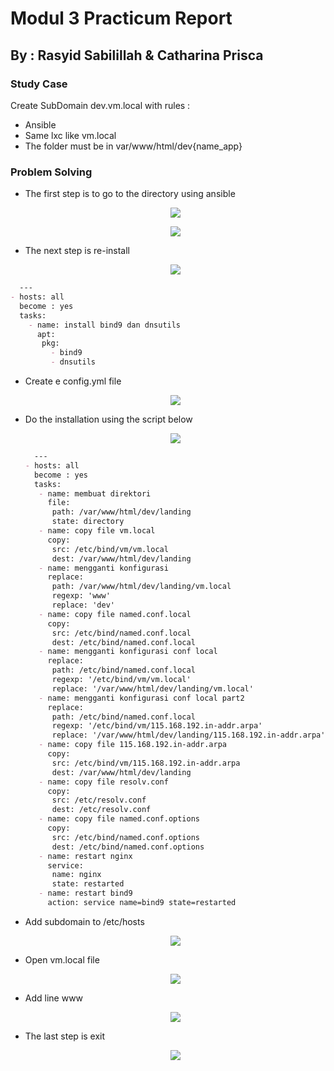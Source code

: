 # **Modul 3 Practicum Report**

## **By : Rasyid Sabilillah & Catharina Prisca**



### **Study Case**

Create SubDomain dev.vm.local with rules :

* Ansible
* Same lxc like vm.local
* The folder must be in var/www/html/dev{name_app}



### **Problem Solving**

* The first step is to go to the directory using ansible

  <p align="center">
        	<img src= "https://github.com/acid99/Sistem-Administrasi-Server/blob/main/assets/laprak3/2021-12-15.png?raw=true">
  </p>

  <p align="center">
        	<img src= "https://github.com/acid99/Sistem-Administrasi-Server/blob/main/assets/laprak3/2021-12-15_1.png?raw=true">
  </p>





* The next step is re-install

  <p align="center">
        	<img src= "https://github.com/acid99/Sistem-Administrasi-Server/blob/main/assets/laprak3/2021-12-15_2.png?raw=true">
  </p>



```markdown
  ---
- hosts: all
  become : yes
  tasks:
    - name: install bind9 dan dnsutils
      apt:
       pkg:
         - bind9
         - dnsutils
```


* Create e config.yml file

  <p align="center">
        	<img src= "https://github.com/acid99/Sistem-Administrasi-Server/blob/main/assets/laprak3/2021-12-15_3.png?raw=true">
  </p>



* Do the installation using the script below

  <p align="center">
        	<img src= "https://github.com/acid99/Sistem-Administrasi-Server/blob/main/assets/laprak3/2021-12-15_4(fix).png?raw=true">
  </p>

  

  ```markdown
    ---
  - hosts: all
    become : yes
    tasks:
     - name: membuat direktori
       file:
        path: /var/www/html/dev/landing
        state: directory
     - name: copy file vm.local
       copy:
        src: /etc/bind/vm/vm.local
        dest: /var/www/html/dev/landing
     - name: mengganti konfigurasi
       replace:
        path: /var/www/html/dev/landing/vm.local
        regexp: 'www'
        replace: 'dev'
     - name: copy file named.conf.local
       copy:
        src: /etc/bind/named.conf.local
        dest: /etc/bind/named.conf.local
     - name: mengganti konfigurasi conf local
       replace:
        path: /etc/bind/named.conf.local
        regexp: '/etc/bind/vm/vm.local'
        replace: '/var/www/html/dev/landing/vm.local'
     - name: mengganti konfigurasi conf local part2
       replace:
        path: /etc/bind/named.conf.local
        regexp: '/etc/bind/vm/115.168.192.in-addr.arpa'
        replace: '/var/www/html/dev/landing/115.168.192.in-addr.arpa'
     - name: copy file 115.168.192.in-addr.arpa
       copy:
        src: /etc/bind/vm/115.168.192.in-addr.arpa
        dest: /var/www/html/dev/landing
     - name: copy file resolv.conf
       copy:
        src: /etc/resolv.conf
        dest: /etc/resolv.conf
     - name: copy file named.conf.options
       copy:
        src: /etc/bind/named.conf.options
        dest: /etc/bind/named.conf.options
     - name: restart nginx
       service:
        name: nginx
        state: restarted
     - name: restart bind9
       action: service name=bind9 state=restarted
  ```



* Add subdomain to /etc/hosts

  <p align="center">
        	<img src= "https://github.com/acid99/Sistem-Administrasi-Server/blob/main/assets/laprak3/2021-12-15_5.png?raw=true">
  </p>



* Open vm.local file

  <p align="center">
        	<img src= "https://github.com/acid99/Sistem-Administrasi-Server/blob/main/assets/laprak3/2021-12-15_6.png?raw=true">
  </p>



* Add line www

  <p align="center">
        	<img src= "https://github.com/acid99/Sistem-Administrasi-Server/blob/main/assets/laprak3/2021-12-15_7.png?raw=true">
  </p>



* The last step is exit

  <p align="center">
        	<img src= "https://github.com/acid99/Sistem-Administrasi-Server/blob/main/assets/laprak3/2021-12-15_8.png?raw=true">
  </p>

  
